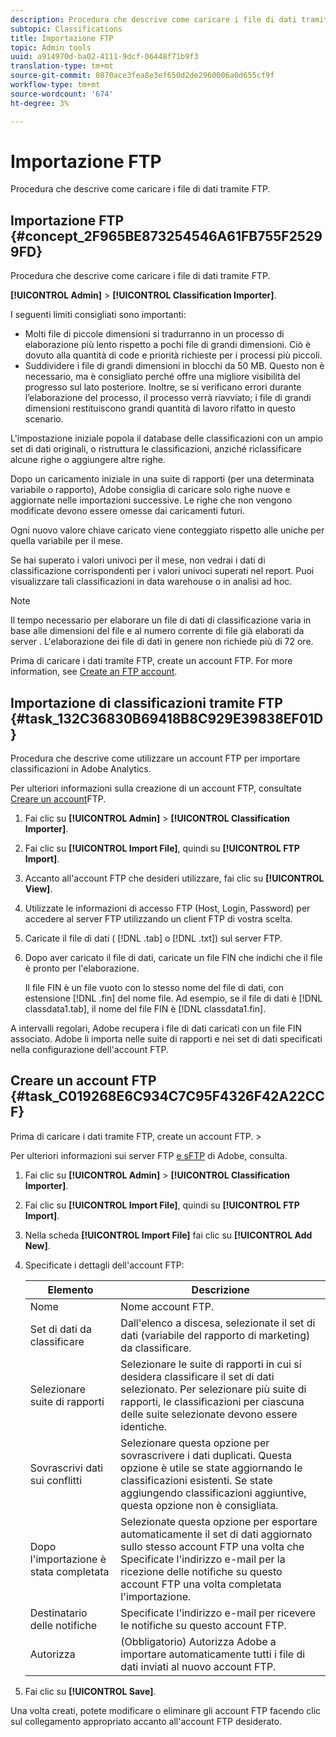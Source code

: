 ```yaml
---
description: Procedura che descrive come caricare i file di dati tramite FTP.
subtopic: Classifications
title: Importazione FTP
topic: Admin tools
uuid: a914970d-ba02-4111-9dcf-06448f71b9f3
translation-type: tm+mt
source-git-commit: 0870ace3fea8e3ef650d2de2960006a0d655cf9f
workflow-type: tm+mt
source-wordcount: '674'
ht-degree: 3%

---
```



# Importazione FTP

Procedura che descrive come caricare i file di dati tramite FTP.

## Importazione FTP {#concept_2F965BE873254546A61FB755F25299FD}

Procedura che descrive come caricare i file di dati tramite FTP.

**[!UICONTROL Admin]** > **[!UICONTROL Classification Importer]**.

I seguenti limiti consigliati sono importanti:

* Molti file di piccole dimensioni si tradurranno in un processo di elaborazione più lento rispetto a pochi file di grandi dimensioni. Ciò è dovuto alla quantità di code e priorità richieste per i processi più piccoli.
* Suddividere i file di grandi dimensioni in blocchi da 50 MB. Questo non è necessario, ma è consigliato perché offre una migliore visibilità del progresso sul lato posteriore. Inoltre, se si verificano errori durante l’elaborazione del processo, il processo verrà riavviato; i file di grandi dimensioni restituiscono grandi quantità di lavoro rifatto in questo scenario.

L&#39;impostazione iniziale popola il database delle classificazioni con un ampio set di dati originali, o ristruttura le classificazioni, anziché riclassificare alcune righe o aggiungere altre righe.

Dopo un caricamento iniziale in una suite di rapporti (per una determinata variabile o rapporto),  Adobe consiglia di caricare solo righe nuove e aggiornate nelle importazioni successive. Le righe che non vengono modificate devono essere omesse dai caricamenti futuri.

Ogni nuovo valore chiave caricato viene conteggiato rispetto alle uniche per quella variabile per il mese.

Se hai superato i valori univoci per il mese, non vedrai i dati di classificazione corrispondenti per i valori univoci superati nel report. Puoi visualizzare tali classificazioni in data warehouse o in analisi ad hoc.

>[!NOTE]
>
>Il tempo necessario per elaborare un file di dati di classificazione varia in base alle dimensioni del file e al numero corrente di file già elaborati da  server . L&#39;elaborazione dei file di dati in genere non richiede più di 72 ore.

Prima di caricare i dati tramite FTP, create un account FTP. For more information, see [Create an FTP account](/help/components/classifications/importer/c-uploading-saint-data-files-via-ftp.md#task_C019268E6C934C7C95F4326F42A22CCF).

## Importazione di classificazioni tramite FTP {#task_132C36830B69418B8C929E39838EF01D}

<!-- 

t_upload_a_saint_data_file_via_ftp.xml

 -->

Procedura che descrive come utilizzare un account FTP per importare classificazioni in  Adobe Analytics.

Per ulteriori informazioni sulla creazione di un account FTP, consultate [Creare un account](/help/components/classifications/importer/c-uploading-saint-data-files-via-ftp.md#task_C019268E6C934C7C95F4326F42A22CCF)FTP.

1. Fai clic su **[!UICONTROL Admin]** > **[!UICONTROL Classification Importer]**.
1. Fai clic su **[!UICONTROL Import File]**, quindi su **[!UICONTROL FTP Import]**.
1. Accanto all&#39;account FTP che desideri utilizzare, fai clic su **[!UICONTROL View]**.
1. Utilizzate le informazioni di accesso FTP (Host, Login, Password) per accedere al server FTP utilizzando un client FTP di vostra scelta.
1. Caricate il file di dati ( [!DNL .tab] o [!DNL .txt]) sul server FTP.
1. Dopo aver caricato il file di dati, caricate un file FIN che indichi che il file è pronto per l&#39;elaborazione.

   Il file FIN è un file vuoto con lo stesso nome del file di dati, con estensione [!DNL .fin] del nome file. Ad esempio, se il file di dati è [!DNL classdata1.tab], il nome del file FIN è [!DNL classdata1.fin].

A intervalli regolari,  Adobe recupera i file di dati caricati con un file FIN associato.  Adobe li importa nelle suite di rapporti e nei set di dati specificati nella configurazione dell&#39;account FTP.

## Creare un account FTP {#task_C019268E6C934C7C95F4326F42A22CCF}

Prima di caricare i dati tramite FTP, create un account FTP. >

<!-- 

t_create_an_ftp_account.xml

 -->

Per ulteriori informazioni sui server FTP [e sFTP](https://docs.adobe.com/content/help/en/analytics/export/ftp-and-sftp/ftp-overview.html) di  Adobe, consulta.

1. Fai clic su **[!UICONTROL Admin]** > **[!UICONTROL Classification Importer]**.
1. Fai clic su **[!UICONTROL Import File]**, quindi su **[!UICONTROL FTP Import]**.
1. Nella scheda **[!UICONTROL Import File]** fai clic su **[!UICONTROL Add New]**.
1. Specificate i dettagli dell&#39;account FTP:

   | Elemento | Descrizione |
   |---|---|
   | Nome | Nome account FTP. |
   | Set di dati da classificare | Dall&#39;elenco a discesa, selezionate il set di dati (variabile del rapporto di marketing) da classificare. |
   | Selezionare suite di rapporti | Selezionare le suite di rapporti in cui si desidera classificare il set di dati selezionato. Per selezionare più suite di rapporti, le classificazioni per ciascuna delle suite selezionate devono essere identiche. |
   | Sovrascrivi dati sui conflitti | Selezionare questa opzione per sovrascrivere i dati duplicati. Questa opzione è utile se state aggiornando le classificazioni esistenti. Se state aggiungendo classificazioni aggiuntive, questa opzione non è consigliata. |
   | Dopo l&#39;importazione è stata completata | Selezionate questa opzione per esportare automaticamente il set di dati aggiornato sullo stesso account FTP una volta che Specificate l&#39;indirizzo e-mail per la ricezione delle notifiche su questo account FTP una volta completata l&#39;importazione. |
   | Destinatario delle notifiche | Specificate l&#39;indirizzo e-mail per ricevere le notifiche su questo account FTP. |
   | Autorizza | (Obbligatorio) Autorizza  Adobe a importare automaticamente tutti i file di dati inviati al nuovo account FTP. |

1. Fai clic su **[!UICONTROL Save]**.

Una volta creati, potete modificare o eliminare gli account FTP facendo clic sul collegamento appropriato accanto all&#39;account FTP desiderato.
